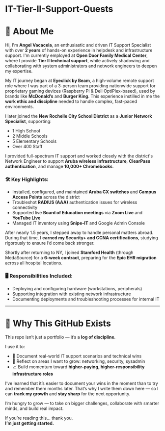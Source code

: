# IT-Tier-II-Support-Quests
 

# 👋 About Me

Hi, I'm **Angel Vacacela**, an enthusiastic and driven IT Support Specialist with over **2 years** of hands-on experience in helpdesk and infrastructure support. I'm currently employed at **Open Door Family Medical Center**, where I provide **Tier II technical support**, while actively shadowing and collaborating with system administrators and network engineers to deepen my expertise.

My IT journey began at **Eyeclick by Beam**, a high-volume remote support role where I was part of a 3-person team providing nationwide support for proprietary gaming devices (Raspberry Pi & Dell OptiPlex-based), used by brands like **McDonald’s** and **Burger King**. This experience instilled in me the **work ethic and discipline** needed to handle complex, fast-paced environments.

I later joined the **New Rochelle City School District** as a **Junior Network Specialist**, supporting:
- 1 High School  
- 2 Middle Schools  
- 5 Elementary Schools  
- Over 400 Staff  

I provided full-spectrum IT support and worked closely with the district's Network Engineer to support **Aruba wireless infrastructure**, **ClearPass authentication**, and manage **10,000+ Chromebooks**.

### 🛠️ Key Highlights:
- Installed, configured, and maintained **Aruba CX switches** and **Campus Access Points** across the district  
- Troubleshot **RADIUS (AAA)** authentication issues for wireless connectivity  
- Supported live **Board of Education meetings** via **Zoom Live** and **YouTube Live**  
- Managed IT inventory using **Snipe-IT** and Google Admin Console  

After nearly 1.5 years, I stepped away to handle personal matters abroad. During that time, I **earned my Security+ and CCNA certifications**, studying rigorously to ensure I’d come back stronger.

Shortly after returning to NY, I joined **Stamford Health** (through MedaSource) for a **6-week contract**, preparing for the **Epic EHR migration** across all hospital locations.

### 🖥️ Responsibilities Included:
- Deploying and configuring hardware (workstations, peripherals)  
- Supporting integration with existing network infrastructure  
- Documenting deployments and troubleshooting processes for internal IT  

---

# 🚀 Why This GitHub Exists

This repo isn’t just a portfolio — it’s a **log of discipline**.

I use it to:
- 📓 Document real-world IT support scenarios and technical wins  
- 🧠 Reflect on areas I want to grow: networking, security, sysadmin  
- 📈 Build momentum toward **higher-paying, higher-responsibility infrastructure roles**

I’ve learned that it’s easier to document your wins in the moment than to try and remember them months later. That’s why I write them down here — so I can **track my growth** and **stay sharp** for the next opportunity.

I’m hungry to grow — to take on bigger challenges, collaborate with smarter minds, and build real impact.

If you’re reading this... thank you.  
**I’m just getting started.**
